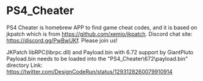 # PS4_Cheater

PS4 Cheater is homebrew APP to find game cheat codes, and it is based on jkpatch which is from https://github.com/xemio/jkpatch.
Discord chat site: https://discord.gg/PwBwUKf.
Please join us!

JKPatch libRPC(librpc.dll) and Payload.bin with 6.72 support by GiantPluto
Payload.bin needs to be loaded into the "PS4_Cheater\672\payload.bin" directory
Link: https://twitter.com/DesignCodeRun/status/1293128260079910914
